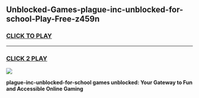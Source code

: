 
## Unblocked-Games-plague-inc-unblocked-for-school-Play-Free-z459n
<h3>
<a href="https://premium76.site?title=plague-inc-unblocked-for-school&ref=18A1">CLICK TO PLAY</a></h3>
<hr>

<h3>
<a href="https://premium76.site?title=plague-inc-unblocked-for-school&ref=18A1">CLICK 2 PLAY</a>
  
</h3>

<a href="https://premium76.site?title=plague-inc-unblocked-for-school&ref=18A1"><img src="https://clearcache.store/games.png"></a>


**plague-inc-unblocked-for-school games unblocked: Your Gateway to Fun and Accessible Online Gaming**
